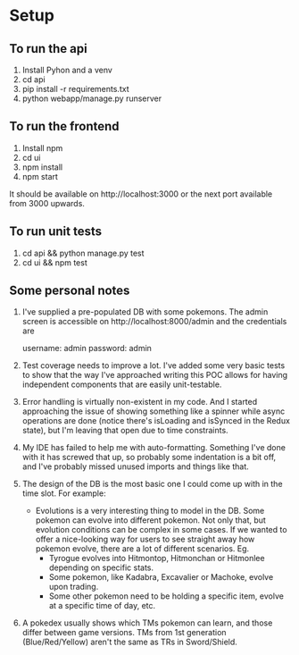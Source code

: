 Setup
=====

To run the api
--------------
1. Install Pyhon and a venv
2. cd api
3. pip install -r requirements.txt
4. python webapp/manage.py runserver


To run the frontend
-------------------
1. Install npm
2. cd ui
3. npm install
4. npm start

It should be available on http://localhost:3000 or the next port
available from 3000 upwards.


To run unit tests
-----------------
1. cd api && python manage.py test
2. cd ui && npm test


Some personal notes
-------------------
1. I've supplied a pre-populated DB with some pokemons. The admin screen
is accessible on http://localhost:8000/admin and the credentials are
   

    username: admin
    password: admin


2. Test coverage needs to improve a lot. I've added some very basic tests
to show that the way I've approached writing this POC allows for having
independent components that are easily unit-testable.
   
3. Error handling is virtually non-existent in my code. And I started
approaching the issue of showing something like a spinner while async
operations are done (notice there's isLoading and isSynced in the Redux
state), but I'm leaving that open due to time constraints.
   
3. My IDE has failed to help me with auto-formatting. Something I've done
with it has screwed that up, so probably some indentation is a bit off,
and I've probably missed unused imports and things like that.

3. The design of the DB is the most basic one I could come up with in the
time slot. For example:
   - Evolutions is a very interesting thing to model in the DB. Some pokemon
     can evolve into different pokemon. Not only that, but evolution
     conditions can be complex in some cases. If we wanted to offer a
     nice-looking way for users to see straight away how pokemon evolve,
     there are a lot of different scenarios. Eg.
     - Tyrogue evolves into Hitmontop, Hitmonchan or Hitmonlee depending
     on specific stats.
     - Some pokemon, like Kadabra, Excavalier or Machoke, evolve upon
     trading.
     - Some other pokemon need to be holding a specific item, evolve at
     a specific time of day, etc.
       
4. A pokedex usually shows which TMs pokemon can learn, and those differ
between game versions. TMs from 1st generation (Blue/Red/Yellow) aren't
the same as TRs in Sword/Shield.
